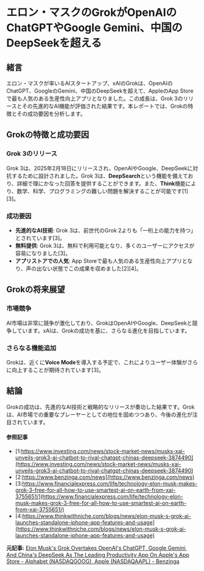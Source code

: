 # エロン・マスクのGrokがOpenAIのChatGPTやGoogle Gemini、中国のDeepSeekを超える

## 緒言

エロン・マスクが率いるAIスタートアップ、xAIのGrokは、OpenAIのChatGPT、GoogleのGemini、中国のDeepSeekを超えて、AppleのApp Storeで最も人気のある生産性向上アプリとなりました。この成長は、Grok 3のリリースとその先進的なAI機能が評価された結果です。本レポートでは、Grokの特徴とその成功要因を分析します。

## Grokの特徴と成功要因

### Grok 3のリリース

Grok 3は、2025年2月18日にリリースされ、OpenAIやGoogle、DeepSeekに対抗するために設計されました。Grok 3は、**DeepSearch**という機能を備えており、詳細で理にかなった回答を提供することができます。また、**Think**機能により、数学、科学、プログラミングの難しい問題を解決することが可能です[1][3]。

### 成功要因

- **先進的なAI技術**: Grok 3は、前世代のGrok 2よりも「一桁上の能力を持つ」とされています[3]。
- **無料提供**: Grok 3は、無料で利用可能となり、多くのユーザーにアクセスが容易になりました[3]。
- **アプリストアでの人気**: App Storeで最も人気のある生産性向上アプリとなり、声の出ない状態でこの成果を収めました[2][4]。

## Grokの将来展望

### 市場競争

AI市場は非常に競争が激化しており、GrokはOpenAIやGoogle、DeepSeekと競争しています。xAIは、Grokの成功を基に、さらなる進化を目指しています。

### さらなる機能追加

Grokは、近くに**Voice Mode**を導入する予定で、これによりユーザー体験がさらに向上することが期待されています[3]。

## 結論

Grokの成功は、先進的なAI技術と戦略的なリリースが奏功した結果です。Grokは、AI市場での重要なプレーヤーとしての地位を固めつつあり、今後の進化が注目されています。

#### 参照記事
- [1:https://www.investing.com/news/stock-market-news/musks-xai-unveils-grok3-ai-chatbot-to-rival-chatgpt-chinas-deepseek-3874490](https://www.investing.com/news/stock-market-news/musks-xai-unveils-grok3-ai-chatbot-to-rival-chatgpt-chinas-deepseek-3874490)
- [2:https://www.benzinga.com/news](https://www.benzinga.com/news)
- [3:https://www.financialexpress.com/life/technology-elon-musk-makes-grok-3-free-for-all-how-to-use-smartest-ai-on-earth-from-xai-3755651/](https://www.financialexpress.com/life/technology-elon-musk-makes-grok-3-free-for-all-how-to-use-smartest-ai-on-earth-from-xai-3755651/)
- [4:https://www.thinkwithniche.com/blogs/news/elon-musk-s-grok-ai-launches-standalone-iphone-app-features-and-usage](https://www.thinkwithniche.com/blogs/news/elon-musk-s-grok-ai-launches-standalone-iphone-app-features-and-usage)


**元記事:** [Elon Musk's Grok Overtakes OpenAI's ChatGPT, Google Gemini, And China's DeepSeek As The Leading Productivity App On Apple's App Store - Alphabet (NASDAQGOOG), Apple (NASDAQAAPL) - Benzinga](https://www.benzinga.com/tech/25/02/43841642/elon-musks-grok-overtakes-openais-chatgpt-google-gemini-and-chinas-deepseek-as-the-leading-productivity-app-on-apples-app-store)